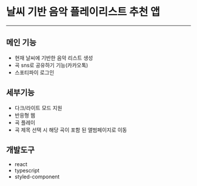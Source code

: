 # 날씨 기반 음악 플레이리스트 추천 앱

---

## 메인 기능

- 현재 날씨에 기반한 음악 리스트 생성
- 곡 sns로 공유하기 기능(카카오톡)
- 스포티파이 로그인

## 세부기능

- 다크/라이트 모드 지원
- 반응형 웹
- 곡 플레이
- 곡 제목 선택 시 해당 곡이 포함 된 앨범페이지로 이동

## 개발도구

- react
- typescript
- styled-component
